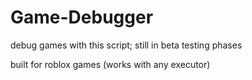 # Game-Debugger
debug games with this script; still in beta testing phases

built for roblox games (works with any executor)
